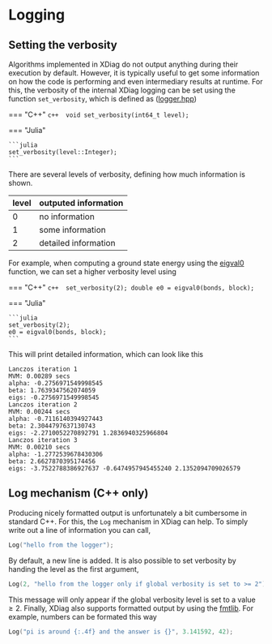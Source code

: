 # Logging

## Setting the verbosity

Algorithms implemented in XDiag do not output anything during their execution by default. However, it is typically useful to get some information on how the code is performing and even intermediary results at runtime. For this, the verbosity of the internal XDiag logging can be set using the function `set_verbosity`, which is defined as ([logger.hpp](https://github.com/awietek/xdiag/blob/master/xdiag/utils/logger.hpp))

=== "C++"
	```c++ 
    void set_verbosity(int64_t level);
	```

=== "Julia"

	```julia 
	set_verbosity(level::Integer);
	```
	
There are several levels of verbosity, defining how much information is shown.

| level | outputed information |
|:------|:---------------------|
| 0     | no information       |
| 1     | some information     |
| 2     | detailed information |

For example, when computing a ground state energy using the [eigval0](algorithms/eigval0.md) function, we can set a higher verbosity level using

=== "C++"
	```c++ 
    set_verbosity(2);
	double e0 = eigval0(bonds, block);
	```

=== "Julia"

	```julia 
    set_verbosity(2);
    e0 = eigval0(bonds, block);
	```
This will print detailed information, which can look like this

```text
Lanczos iteration 1
MVM: 0.00289 secs
alpha: -0.2756971549998545
beta: 1.7639347562074059
eigs: -0.2756971549998545
Lanczos iteration 2
MVM: 0.00244 secs
alpha: -0.7116140394927443
beta: 2.3044797637130743
eigs: -2.2710052270892791 1.2836940325966804
Lanczos iteration 3
MVM: 0.00210 secs
alpha: -1.2772539678430306
beta: 2.6627870395174456
eigs: -3.7522788386927637 -0.6474957945455240 2.1352094709026579
```

## Log mechanism (C++ only)
Producing nicely formatted output is unfortunately a bit cumbersome in standard C++. For this, the `Log` mechanism in XDiag can help. To simply write out a line of information you can call,

```c++
Log("hello from the logger");
```

By default, a new line is added. It is also possible to set verbosity by handing the level as the first argument,

```c++
Log(2, "hello from the logger only if global verbosity is set to >= 2");
```

This message will only appear if the global verbosity level is set to a value $\geq 2$. Finally, XDiag also supports formatted output by using the [fmtlib](library). For example, numbers can be formated this way

```c++
Log("pi is around {:.4f} and the answer is {}", 3.141592, 42);
```
